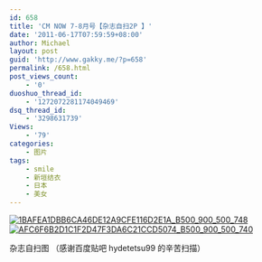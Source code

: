 ```yaml
---
id: 658
title: 'CM NOW 7-8月号【杂志自扫2P 】'
date: '2011-06-17T07:59:59+08:00'
author: Michael
layout: post
guid: 'http://www.gakky.me/?p=658'
permalink: /658.html
post_views_count:
    - '0'
duoshuo_thread_id:
    - '1272072281174049469'
dsq_thread_id:
    - '3298631739'
Views:
    - '79'
categories:
    - 图片
tags:
    - smile
    - 新垣结衣
    - 日本
    - 美女
---
```


[![1BAFEA1DBB6CA46DE12A9CFE116D2E1A_B500_900_500_748](http://www.yui-aragaki.org/wp-content/uploads/img/1BAFEA1DBB6CA46DE12A9CFE116D2E1A_B500_900_500_748.jpeg)](http://www.yui-aragaki.org/wp-content/uploads/img/1BAFEA1DBB6CA46DE12A9CFE116D2E1A_B1280_1280_683_1023.jpeg) [![AFC6F6B2D1C1F2D47F3DA6C21CCD5074_B500_900_500_740](http://www.yui-aragaki.org/wp-content/uploads/img/AFC6F6B2D1C1F2D47F3DA6C21CCD5074_B500_900_500_740.jpeg)](http://www.yui-aragaki.org/wp-content/uploads/img/AFC6F6B2D1C1F2D47F3DA6C21CCD5074_B1280_1280_691_1023.jpeg)

杂志自扫图 （感谢百度贴吧 hydetetsu99 的辛苦扫描）